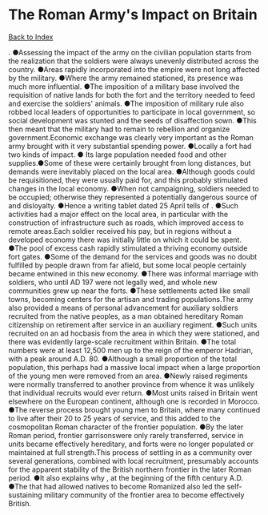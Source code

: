 # The Roman Army's Impact on Britain
[Back to Index](https://github.com/windows10010/tpoExtractor/blob/master/README.md)

. ●Assessing the impact of the army on the civilian population starts from the realization that the soldiers were always unevenly distributed across the country. ●Areas rapidly incorporated into the empire were not long affected by the military. ●Where the army remained stationed, its presence was much more influential. ●The imposition of a military base involved the requisition of native lands for both the fort and the territory needed to feed and exercise the soldiers' animals. ●The imposition of military rule also robbed local leaders of opportunities to participate in local government, so social development was stunted and the seeds of disaffection sown. ●This then meant that the military had to remain to rebellion and organize government.Economic exchange was clearly very important as the Roman army brought with it very substantial spending power. ●Locally a fort had two kinds of impact. ●
Its large population needed food and other supplies.●Some of these were certainly brought from long distances, but demands were inevitably placed on the local area. ●Although goods could be requisitioned, they were usually paid for, and this probably stimulated changes in the local economy.
●When not campaigning, soldiers needed to be occupied; otherwise they represented a potentially dangerous source of and disloyalty. ●Hence a writing tablet dated 25 April tells of . 
●Such activities had a major effect on the local area, in particular with the construction of infrastructure such as roads, which improved access to remote areas.Each soldier received his pay, but in regions without a developed economy there was initially little on which it could be spent. ●The pool of excess cash rapidly stimulated a thriving economy outside fort gates. ●Some of the demand for the services and goods was no doubt fulfilled by people drawn from far afield, but some local people certainly became entwined in this new economy. ●There was informal marriage with soldiers, who until AD 197 were not legally wed, and whole new communities grew up near the forts. ●These settlements acted like small towns, becoming centers for the artisan and trading populations.The army also provided a means of personal advancement for auxiliary soldiers recruited from the native peoples, as a man obtained hereditary Roman citizenship on retirement after service in an auxiliary regiment. ●Such units recruited on an ad hocbasis from the area in which they were stationed, and there was evidently large-scale recruitment within Britain. ●The total numbers were at least 12,500 men up to the reign of the emperor Hadrian, with a peak around A.D. 80. ●Although a small proportion of the total population, this perhaps had a massive local impact when a large proportion of the young men were removed from an area. ●Newly raised regiments were normally transferred to another province from whence it was unlikely that individual recruits would ever return. ●Most units raised in Britain went elsewhere on the European continent, although one is recorded in Morocco. ●The reverse process brought young men to Britain, where many continued to live after their 20 to 25 years of service, and this added to the cosmopolitan Roman character of the frontier population. ●By the later Roman period, frontier garrisonswere only rarely transferred, service in units became effectively hereditary, and forts were no longer populated or maintained at full strength.This process of settling in as a community over several generations, combined with local recruitment, presumably accounts for the apparent stability of the British northern frontier in the later Roman period. ●It also explains why , at the beginning of the fifth century A.D. ●The that had allowed natives to become Romanized also led the self-sustaining military community of the frontier area to become effectively British.